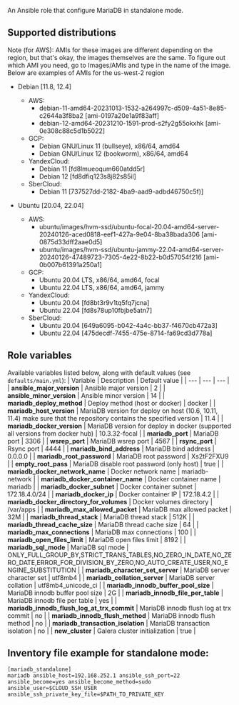 An Ansible role that configure MariaDB in standalone mode.

## Supported distributions

Note (for AWS): AMIs for these images are different depending on the region, but that's okay, the images themselves are the same. To figure out which AMI you need, go to Images/AMIs and type in the name of the image. Below are examples of AMIs for the us-west-2 region

* Debian [11.8, 12.4]
  * AWS:
    - debian-11-amd64-20231013-1532-a264997c-d509-4a51-8e85-c2644a3f8ba2 [ami-0197a20e1a9f83aff]
    - debian-12-amd64-20231210-1591-prod-s2fy2g55okxhk [ami-0e308c88c5d1b5022]
  * GCP:
    - Debian GNU/Linux 11 (bullseye), x86/64, amd64
    - Debian GNU/Linux 12 (bookworm), x86/64, amd64
  * YandexCloud:
    - Debian 11 [fd8lmueoqum660atdd5r]
    - Debian 12 [fd8dfiq123s8j82s85il]
  * SberCloud:
    - Debian 11 [737527dd-2182-4ba9-aad9-adbd46750c5f)]

* Ubuntu [20.04, 22.04]
  * AWS:
    - ubuntu/images/hvm-ssd/ubuntu-focal-20.04-amd64-server-20240126-aced0818-eef1-427a-9e04-8ba38bada306 [ami-0875d33dff2aae0d5]
    - ubuntu/images/hvm-ssd/ubuntu-jammy-22.04-amd64-server-20240126-47489723-7305-4e22-8b22-b0d57054f216 [ami-0b007b61391a250a1]
  * GCP:
    - Ubuntu 20.04 LTS, x86/64, amd64, focal
    - Ubuntu 22.04 LTS, x86/64, amd64, jammy
  * YandexCloud:
    - Ubuntu 20.04 [fd8bt3r9v1tq5fq7jcna]
    - Ubuntu 22.04 [fd8s78up10fbjbe5atn7]
  * SberCloud:
    - Ubuntu 20.04 [649a6095-b042-4a4c-bb37-f4670cb472a3]
    - Ubuntu 22.04 [475decdf-7455-475e-8714-fa69cd3d778a]

## Role variables

Available variables listed below, along with default values (see `defaults/main.yml`):
| Variable | Description | Default value |
| ---      | ---      | ---      |
| **ansible_major_version** | Ansible major version | 2 |
| **ansible_minor_version** | Ansible minor version | 14 |
| **mariadb_deploy_method** | Deploy method (host or docker) | docker |
| **mariadb_host_version** | MariaDB version for deploy on host (10.6, 10.11, 11.4) make sure that the repository contains the specified version | 11.4 |
| **mariadb_docker_version** | MariaDB version for deploy in docker (supported all versions from docker hub) | 10.3.32-focal |
| **mariadb_port** | MariaDB port | 3306 |
| **wsrep_port** | MariaDB wsrep port | 4567 |
| **rsync_port** | Rsync port | 4444 |
| **mariadb_bind_address** | MariaDB bind address | 0.0.0.0 |
| **mariadb_root_password** | MariaDB root password | Xs2tF2FXU9 |
| **empty_root_pass** | MariaDB disable root password (only host) | true |
| **mariadb_docker_network_name** | Docker network name | mariadb-network |
| **mariadb_docker_container_name** | Docker container name | mariadb |
| **mariadb_docker_subnet** | Docker container subnet | 172.18.4.0/24 |
| **mariadb_docker_ip** | Docker container IP | 172.18.4.2 |
| **mariadb_docker_directory_for_volumes** | Docker volumes directory | /var/apps |
| **mariadb_max_allowed_packet** | MariaDB max allowed packet | 32M |
| **mariadb_thread_stack** | MariaDB thread stack | 512K |
| **mariadb_thread_cache_size** | MariaDB thread cache size | 64 |
| **mariadb_max_connections** | MariaDB max connections | 100 |
| **mariadb_open_files_limit** | MariaDB open files limit | 8192 |
| **mariadb_sql_mode** | MariaDB sql mode | ONLY_FULL_GROUP_BY,STRICT_TRANS_TABLES,NO_ZERO_IN_DATE,NO_ZERO_DATE,ERROR_FOR_DIVISION_BY_ZERO,NO_AUTO_CREATE_USER,NO_ENGINE_SUBSTITUTION |
| **mariadb_character_set_server** | MariaDB server character set | utf8mb4 |
| **mariadb_collation_server** | MariaDB server collation | utf8mb4_unicode_ci |
| **mariadb_innodb_buffer_pool_size** | MariaDB innodb buffer pool size | 2G |
| **mariadb_innodb_file_per_table** | MariaDB innodb file per table | yes |
| **mariadb_innodb_flush_log_at_trx_commit** | MariaDB innodb flush log at trx commit | no |
| **mariadb_innodb_flush_method** | MariaDB innodb flush method | no |
| **mariadb_transaction_isolation** | MariaDB transaction isolation | no |
| **new_cluster** | Galera cluster initialization | true |

## Inventory file example for standalone mode:

```
[mariadb_standalone]
mariadb ansible_host=192.168.252.1 ansible_ssh_port=22 ansible_become=yes ansible_become_method=sudo ansible_user=$CLOUD_SSH_USER ansible_ssh_private_key_file=$PATH_TO_PRIVATE_KEY

```

